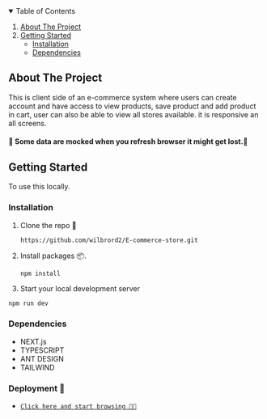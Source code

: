 <details open="open">
  <summary>Table of Contents</summary>
  <ol>
    <li>
      <a href="#about-the-project">About The Project</a>
    </li>
    <li>
      <a href="#getting-started">Getting Started</a>
      <ul>
        <li><a href="#installation">Installation</a></li>
        <li><a href="#dependencies">Dependencies</a></li>
      </ul>
    </li>
  </ol>
</details>

## About The Project

This is client side of an e-commerce system where users can create account and have access to view products, save product and add product in cart, user can also be able to view all stores available. 
it is responsive an all screens.

#### 📌 Some data are mocked when you refresh browser it might get lost.📌

## Getting Started

To use this locally.

### Installation

1. Clone the repo 💫
   ```sh
   https://github.com/wilbrord2/E-commerce-store.git
   ```
2. Install packages 📦.

   ```
   npm install
   ```

3. Start your local development server

```
npm run dev
```

### Dependencies

- []() NEXT.js
- []() TYPESCRIPT
- []() ANT DESIGN
- []() TAILWIND

### Deployment 📌

* [`Click here and start browsing 🚀🚀`](https://mark8-ecommerce.netlify.app/)

